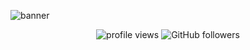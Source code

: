 <!-- Banner -->
![banner](https://capsule-render.vercel.app/api?type=waving&height=200&text=माझ्या%20गीटब%20प्रोफाइलमध्ये%20आपले%20स्वागत%20आहे&fontSize=30&fontAlign=50&fontAlignY=40&color=0:4facfe,100:00f2fe&fontColor=ffffff&animation=fadeIn&desc=&descAlignY=65)

<p align="center">
  <img src="https://komarev.com/ghpvc/?username=sparth292&label=Profile%20views&color=0e75b6&style=flat" alt="profile views" />
  <img src="https://img.shields.io/github/followers/sparth292?label=Followers&style=social" alt="GitHub followers" />
</p>













